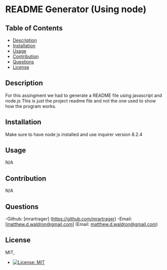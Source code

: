 # README Generator (Using node) 

  ## Table of Contents 
  - [Description](#description)
  - [Installation](#installation)
  - [Usage](#usage)
  - [Contribution](#contribution)
  - [Questions](#questions)
  - [License](#license) 

  ## Description
  For this assingment we had to generate a README file using javascript and node.js This is just the project readme file and not the one used to show how the program works.

  ## Installation 
  Make sure to have node js installed and use inquirer version 8.2.4

  ## Usage 
  N/A

  ## Contribution 
  N/A

  ## Questions 
  -Github: [mrartrager] (https://github.com/mrartrager)
  -Email: [matthew.d.waldron@gmail.com] (Email: matthew.d.waldron@gmail.com)

  ## License
  MIT, 
  - [![License: MIT](https://img.shields.io/badge/License-MIT-yellow.svg)](https://opensource.org/licenses/MIT)
  
